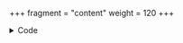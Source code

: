 +++
fragment = "content"
weight = 120
+++

<details><summary>Code</summary>
```
+++
fragment = "copyright"
#disabled = true
date = "2016-09-07"
weight = 110
#background = ""

copyright = "" # default: Copyright $Year .Site.params.name
attribution = true # enable attribution by setting it to true
+++
```
</details>
